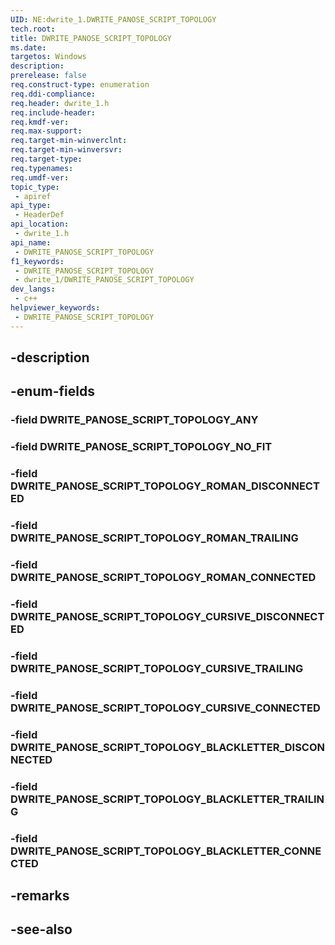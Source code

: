 ```yaml
---
UID: NE:dwrite_1.DWRITE_PANOSE_SCRIPT_TOPOLOGY
tech.root: 
title: DWRITE_PANOSE_SCRIPT_TOPOLOGY
ms.date: 
targetos: Windows
description: 
prerelease: false
req.construct-type: enumeration
req.ddi-compliance: 
req.header: dwrite_1.h
req.include-header: 
req.kmdf-ver: 
req.max-support: 
req.target-min-winverclnt: 
req.target-min-winversvr: 
req.target-type: 
req.typenames: 
req.umdf-ver: 
topic_type:
 - apiref
api_type:
 - HeaderDef
api_location:
 - dwrite_1.h
api_name:
 - DWRITE_PANOSE_SCRIPT_TOPOLOGY
f1_keywords:
 - DWRITE_PANOSE_SCRIPT_TOPOLOGY
 - dwrite_1/DWRITE_PANOSE_SCRIPT_TOPOLOGY
dev_langs:
 - c++
helpviewer_keywords:
 - DWRITE_PANOSE_SCRIPT_TOPOLOGY
---
```


## -description

## -enum-fields

### -field DWRITE_PANOSE_SCRIPT_TOPOLOGY_ANY

### -field DWRITE_PANOSE_SCRIPT_TOPOLOGY_NO_FIT

### -field DWRITE_PANOSE_SCRIPT_TOPOLOGY_ROMAN_DISCONNECTED

### -field DWRITE_PANOSE_SCRIPT_TOPOLOGY_ROMAN_TRAILING

### -field DWRITE_PANOSE_SCRIPT_TOPOLOGY_ROMAN_CONNECTED

### -field DWRITE_PANOSE_SCRIPT_TOPOLOGY_CURSIVE_DISCONNECTED

### -field DWRITE_PANOSE_SCRIPT_TOPOLOGY_CURSIVE_TRAILING

### -field DWRITE_PANOSE_SCRIPT_TOPOLOGY_CURSIVE_CONNECTED

### -field DWRITE_PANOSE_SCRIPT_TOPOLOGY_BLACKLETTER_DISCONNECTED

### -field DWRITE_PANOSE_SCRIPT_TOPOLOGY_BLACKLETTER_TRAILING

### -field DWRITE_PANOSE_SCRIPT_TOPOLOGY_BLACKLETTER_CONNECTED

## -remarks

## -see-also

